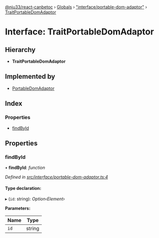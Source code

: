 [@nju33/react-canbetoc](../README.md) › [Globals](../globals.md) › ["interface/portable-dom-adaptor"](../modules/_interface_portable_dom_adaptor_.md) › [TraitPortableDomAdaptor](_interface_portable_dom_adaptor_.traitportabledomadaptor.md)

# Interface: TraitPortableDomAdaptor

## Hierarchy

* **TraitPortableDomAdaptor**

## Implemented by

* [PortableDomAdaptor](../classes/_interface_portable_dom_adaptor_.portabledomadaptor.md)

## Index

### Properties

* [findById](_interface_portable_dom_adaptor_.traitportabledomadaptor.md#findbyid)

## Properties

###  findById

• **findById**: *function*

*Defined in [src/interface/portable-dom-adaptor.ts:4](https://github.com/nju33/react-canbetoc/blob/a20943a/src/interface/portable-dom-adaptor.ts#L4)*

#### Type declaration:

▸ (`id`: string): *Option‹Element›*

**Parameters:**

Name | Type |
------ | ------ |
`id` | string |
